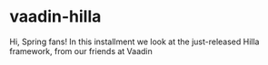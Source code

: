 # vaadin-hilla
Hi, Spring fans! In this installment we look at the just-released Hilla framework, from our friends at Vaadin
